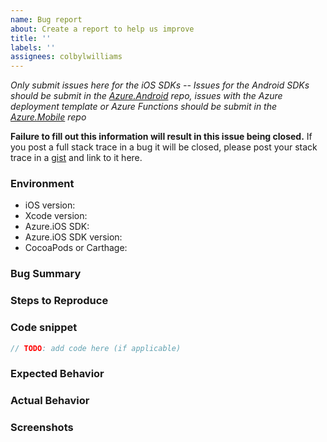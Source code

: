 ```yaml
---
name: Bug report
about: Create a report to help us improve
title: ''
labels: ''
assignees: colbylwilliams
---
```


*Only submit issues here for the iOS SDKs -- Issues for the Android SDKs should be submit in the [Azure.Android](https://github.com/Azure/Azure.Android) repo, issues with the Azure deployment template or Azure Functions should be submit in the [Azure.Mobile](https://github.com/Azure/Azure.Mobile) repo*

**Failure to fill out this information will result in this issue being closed.** If you post a full stack trace in a bug it will be closed, please post your stack trace in a [gist](http://gist.github.com) and link to it here.

### Environment

- iOS version:
- Xcode version:
- Azure.iOS SDK:
- Azure.iOS SDK version:
- CocoaPods or Carthage:

### Bug Summary


### Steps to Reproduce


### Code snippet

```swift
// TODO: add code here (if applicable)
```

### Expected Behavior


### Actual Behavior


### Screenshots

